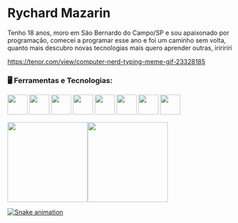 <head>
<link rel="stylesheet" href="https://cdn.jsdelivr.net/gh/devicons/devicon@v2.15.1/devicon.min.css">
</head>

<h1>Rychard Mazarin</h1>
<p>Tenho 18 anos, moro em São Bernardo do Campo/SP e sou apaixonado por programação, comecei a programar esse ano e foi um caminho sem volta, quanto mais descubro novas tecnologias mais quero aprender outras, iriririri</p>

https://tenor.com/view/computer-nerd-typing-meme-gif-23328185

### 🖥️ Ferramentas e Tecnologias:

<img src="https://cdn.jsdelivr.net/gh/devicons/devicon/icons/python/python-original.svg" width="45" height="45" /> <img src="https://cdn.jsdelivr.net/gh/devicons/devicon/icons/flask/flask-original.svg" width="45" height="45"/> <img src="https://cdn.jsdelivr.net/gh/devicons/devicon/icons/pandas/pandas-original-wordmark.svg" width="45" height="45"/> <img src="https://cdn.jsdelivr.net/gh/devicons/devicon/icons/git/git-original.svg" width="45" height="45"/> <img src="https://cdn.jsdelivr.net/gh/devicons/devicon/icons/github/github-original.svg" width="45" height="45"/>
 <img src="https://cdn.jsdelivr.net/gh/devicons/devicon/icons/mysql/mysql-original.svg" width="45" height="45"/> <img src="https://cdn.jsdelivr.net/gh/devicons/devicon/icons/html5/html5-plain-wordmark.svg" width="45" height="45"/> <img src="https://cdn.jsdelivr.net/gh/devicons/devicon/icons/css3/css3-plain-wordmark.svg" width="45" height="45"/>


<div>
  <a href="https://github.com/rychardmazarin30">
  <img height="180em" src="https://github-readme-stats.vercel.app/api/top-langs/?username=rychardmazarin30&layout=compact&langs_count=7&theme=Theme"/><img height="180em" src="https://github-readme-stats.vercel.app/api?username=rychardmazarin30&show_icons=true&theme=Theme&include_all_commits=true&count_private=true"/>
</div>
 
![Snake animation](https://github.com/rychardmazarin30/rychardmazarin30/blob/output/github-contribution-grid-snake.svg)
